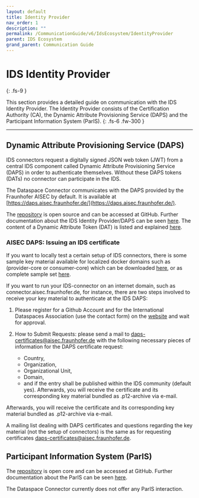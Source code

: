 ```yaml
---
layout: default
title: Identity Provider
nav_order: 1
description: ""
permalink: /CommunicationGuide/v6/IdsEcosystem/IdentityProvider
parent: IDS Ecosystem
grand_parent: Communication Guide
---
```


# IDS Identity Provider
{: .fs-9 }

This section provides a detailed guide on communication with the IDS Identity Provider.
The Identity Provider consists of the Certification Authority (CA), the
Dynamic Attribute Provisioning Service (DAPS) and the Participant Information System (ParIS).
{: .fs-6 .fw-300 }

---

## Dynamic Attribute Provisioning Service (DAPS)

IDS connectors request a digitally signed JSON web token (JWT) from a central IDS component called
Dynamic Attribute Provisioning Service (DAPS) in order to authenticate themselves. Without these
DAPS tokens (DATs) no connector can participate in the IDS.

The Dataspace Connector communicates with the DAPS provided by the Fraunhofer AISEC by default. It
is available at [https://daps.aisec.fraunhofer.de/](https://daps.aisec.fraunhofer.de/).

The [repository](https://github.com/International-Data-Spaces-Association/omejdn-daps) is open
source and can be accessed at GitHub. Further documentation about the IDS Identity Provider/DAPS can
be seen [here](https://github.com/International-Data-Spaces-Association/IDS-G/blob/main/Components/IdentityProvider/README.md).
The content of a Dynamic Attribute Token (DAT) is listed and explained
[here](https://github.com/International-Data-Spaces-Association/IDS-G/blob/main/Components/IdentityProvider/DAPS/README.md#dynamic-attribute-token-content).

### AISEC DAPS: Issuing an IDS certificate

If you want to locally test a certain setup of IDS connectors, there is some sample key material
available for localized docker domains such as (provider-core or consumer-core) which can be
downloaded [here](https://github.com/industrial-data-space/trusted-connector/tree/master/examples/etc),
or as complete sample set [here](https://github.com/industrial-data-space/trusted-connector/blob/master/examples/trusted-connector-examples_latest.zip).

If you want to run your IDS-connector on an internet domain, such as connector.aisec.fraunhofer.de,
for instance, there are two steps involved to receive your key material to authenticate at the IDS
DAPS:

1. Please register for a Github Account and for the International Dataspaces Association (use the contact form) on the
   [website](https://internationaldataspaces.org) and wait for approval.

2. How to Submit Requests: please send a mail to [daps-certificates@aisec.fraunhofer.de](mailto:daps-certificates@aisec.fraunhofer.de) with the following necessary pieces of information for the DAPS certificate request:
   - Country,
   - Organization,
   - Organizational Unit,
   - Domain,
   - and if the entry shall be published within the IDS community (default yes).
     Afterwards, you will receive the certificate and its corresponding key material bundled as .p12-archive via e-mail.

Afterwards, you will receive the certificate and its corresponding key material bundled as
.p12-archive via e-mail.

A mailing list dealing with DAPS certificates and questions regarding the key material (not the setup of connectors) is the same as for requesting certificates [daps-certificates@aisec.fraunhofer.de](mailto:daps-certificates@aisec.fraunhofer.de).

## Participant Information System (ParIS)

The [repository](https://github.com/International-Data-Spaces-Association/ParIS-open-core) is open
core and can be accessed at GitHub. Further documentation about the ParIS can be seen
[here](https://github.com/International-Data-Spaces-Association/IDS-G/blob/main/Components/IdentityProvider/ParIS/README.md).

The Dataspace Connector currently does not offer any ParIS interaction.
